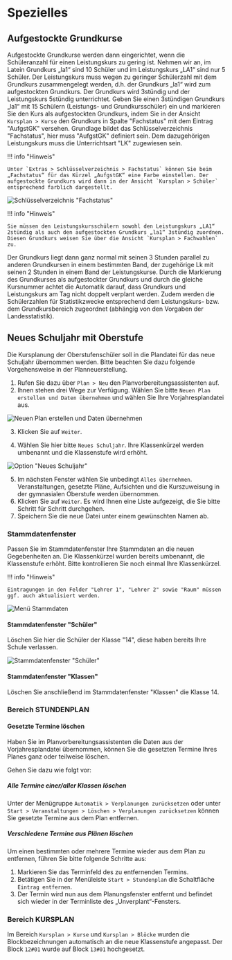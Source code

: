 
# Spezielles

## Aufgestockte Grundkurse

Aufgestockte Grundkurse werden dann eingerichtet, wenn die Schüleranzahl für einen Leistungskurs zu gering ist. Nehmen wir an, im Latein Grundkurs „la1“ sind 10 Schüler und im Leistungskurs „LA1“ sind nur 5 Schüler. Der Leistungskurs muss wegen zu geringer Schülerzahl mit dem Grundkurs zusammengelegt werden, d.h. der Grundkurs „la1“ wird zum aufgestockten Grundkurs. Der Grundkurs wird 3stündig und der Leistungskurs 5stündig unterrichtet. Geben Sie einen 3stündigen Grundkurs „la1“ mit 15 Schülern (Leistungs- und Grundkursschüler) ein und markieren Sie den Kurs als aufgestockten Grundkurs, indem Sie in der Ansicht `Kursplan > Kurse` den Grundkurs in Spalte "Fachstatus" mit dem Eintrag "AufgstGK" versehen. Grundlage bildet das Schlüsselverzeichnis "Fachstatus", hier muss "AufgstGK" definiert sein. Dem dazugehörigen Leistungskurs muss die Unterrichtsart "LK" zugewiesen sein.

!!! info "Hinweis"

    Unter `Extras > Schlüsselverzeichnis > Fachstatus` können Sie beim „Fachstatus“ für das Kürzel „AufgstGK“ eine Farbe einstellen. Der aufgestockte Grundkurs wird dann in der Ansicht `Kursplan > Schüler` entsprechend farblich dargestellt.

![Schlüsselverzeichnis "Fachstatus"](/assets/images/KP/KP_Fachstatus.png)

!!! info "Hinweis"

    Sie müssen den Leistungskursschülern sowohl den Leistungskurs „LA1“ 2stündig als auch den aufgestockten Grundkurs „la1“ 3stündig zuordnen. Diesen Grundkurs weisen Sie über die Ansicht `Kursplan > Fachwahlen` zu.

Der Grundkurs liegt dann ganz normal mit seinen 3 Stunden parallel zu anderen Grundkursen in einem bestimmten Band, der zugehörige Lk mit seinen 2 Stunden in einem Band der Leistungskurse.
Durch die Markierung des Grundkurses als aufgestockter Grundkurs und durch die gleiche Kursnummer achtet die Automatik darauf, dass Grundkurs und Leistungskurs am Tag nicht doppelt verplant werden. Zudem werden die Schülerzahlen für Statistikzwecke entsprechend dem Leistungskurs- bzw. dem Grundkursbereich zugeordnet (abhängig von den Vorgaben der Landesstatistik).

## Neues Schuljahr mit Oberstufe

Die Kursplanung der Oberstufenschüler soll in die Plandatei für das neue Schuljahr übernommen werden. Bitte beachten Sie dazu folgende Vorgehensweise in der Planneuerstellung. 

1. Rufen Sie dazu über `Plan > Neu` den Planvorbereitungsassistenten auf.
2. Ihnen stehen drei Wege zur Verfügung. Wählen Sie bitte ``Neuen Plan erstellen und Daten übernehmen`` und wählen Sie Ihre Vorjahresplandatei aus.

![Neuen Plan erstellen und Daten übernehmen](/assets/images/KP.neuesSJ.png)

3. Klicken Sie auf `Weiter`.

4. Wählen Sie hier bitte `Neues Schuljahr`. Ihre Klassenkürzel werden umbenannt und die Klassenstufe wird erhöht.

![Option "Neues Schuljahr"](/assets/images/KP.neuesSJ02.png)

5. Im nächsten Fenster wählen Sie unbedingt `Alles übernehmen`. Veranstaltungen, gesetzte Pläne, Aufsichten und die Kurszuweisung in der gymnasialen Oberstufe werden übernommen. 
6. Klicken Sie auf `Weiter`. Es wird Ihnen eine Liste aufgezeigt, die Sie bitte Schritt für Schritt durchgehen.
7. Speichern Sie die neue Datei unter einem gewünschten Namen ab.

### Stammdatenfenster

Passen Sie im Stammdatenfenster Ihre Stammdaten an die neuen Gegebenheiten an. Die Klassenkürzel wurden bereits umbenannt, die Klassenstufe erhöht. Bitte kontrollieren Sie noch einmal Ihre Klassenkürzel.

!!! info "Hinweis"

    Eintragungen in den Felder "Lehrer 1", "Lehrer 2" sowie "Raum" müssen ggf. auch aktualisiert werden.

![Menü Stammdaten](/assets/images/KP.neuesSJ01.png)

#### Stammdatenfenster "Schüler"

Löschen Sie hier die Schüler der Klasse "14", diese haben bereits Ihre Schule verlassen.

![Stammdatenfenster "Schüler"](/assets/images/KP.neuesSJ03.png)

#### Stammdatenfenster "Klassen"

Löschen Sie anschließend im Stammdatenfenster "Klassen" die Klasse 14.

### Bereich STUNDENPLAN

#### Gesetzte Termine löschen

Haben Sie im Planvorbereitungsassistenten die Daten aus der Vorjahresplandatei übernommen, können Sie die gesetzten Termine Ihres Planes ganz oder teilweise löschen.

Gehen Sie dazu wie folgt vor:

##### Alle Termine einer/aller Klassen löschen

Unter der Menügruppe `Automatik > Verplanungen zurücksetzen` oder unter `Start > Veranstaltungen > Löschen > Verplanungen zurücksetzen` können Sie gesetzte Termine aus dem Plan entfernen.

##### Verschiedene Termine aus Plänen löschen

Um einen bestimmten oder mehrere Termine wieder aus dem Plan zu entfernen, führen Sie bitte folgende Schritte aus:

1. Markieren Sie das Terminfeld des zu entfernenden Termins.
2. Betätigen Sie in der Menüleiste `Start > Stundenplan`  die Schaltfläche `Eintrag entfernen`.
3. Der Termin wird nun aus dem Planungsfenster entfernt und befindet sich wieder in der Terminliste des „Unverplant“-Fensters.

### Bereich KURSPLAN

Im Bereich  `Kursplan > Kurse` und `Kursplan > Blöcke` wurden die Blockbezeichnungen automatisch an die neue Klassenstufe angepasst. Der Block ``12#01`` wurde auf Block ``13#01`` hochgesetzt.
